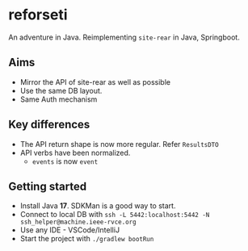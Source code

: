 # reforseti

An adventure in Java. Reimplementing `site-rear` in Java, Springboot.

## Aims

- Mirror the API of site-rear as well as possible
- Use the same DB layout. 
- Same Auth mechanism


## Key differences

- The API return shape is now more regular. Refer `ResultsDTO`
- API verbs have been normalized. 
  - `events` is now `event`


## Getting started

- Install Java **17**. SDKMan is a good way to start.
- Connect to local DB with `ssh -L 5442:localhost:5442 -N ssh_helper@machine.ieee-rvce.org`
- Use any IDE - VSCode/IntelliJ
- Start the project with `./gradlew bootRun`

